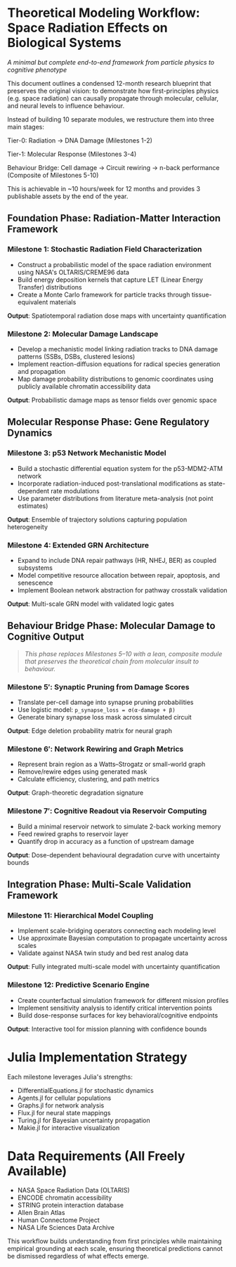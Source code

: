 # Theoretical Modeling Workflow: Space Radiation Effects on Biological Systems

*A minimal but complete end-to-end framework from particle physics to cognitive phenotype*

This document outlines a condensed 12-month research blueprint that preserves the original vision: to demonstrate how first-principles physics (e.g. space radiation) can causally propagate through molecular, cellular, and neural levels to influence behaviour.

Instead of building 10 separate modules, we restructure them into three main stages:

Tier-0: Radiation → DNA Damage (Milestones 1-2)

Tier-1: Molecular Response (Milestones 3-4)

Behaviour Bridge: Cell damage → Circuit rewiring → n-back performance (Composite of Milestones 5-10)

This is achievable in ~10 hours/week for 12 months and provides 3 publishable assets by the end of the year.

## Foundation Phase: Radiation-Matter Interaction Framework

### Milestone 1: Stochastic Radiation Field Characterization
- Construct a probabilistic model of the space radiation environment using NASA's OLTARIS/CREME96 data  
- Build energy deposition kernels that capture LET (Linear Energy Transfer) distributions  
- Create a Monte Carlo framework for particle tracks through tissue-equivalent materials  

**Output**: Spatiotemporal radiation dose maps with uncertainty quantification

### Milestone 2: Molecular Damage Landscape
- Develop a mechanistic model linking radiation tracks to DNA damage patterns (SSBs, DSBs, clustered lesions)  
- Implement reaction-diffusion equations for radical species generation and propagation  
- Map damage probability distributions to genomic coordinates using publicly available chromatin accessibility data  

**Output**: Probabilistic damage maps as tensor fields over genomic space

## Molecular Response Phase: Gene Regulatory Dynamics

### Milestone 3: p53 Network Mechanistic Model
- Build a stochastic differential equation system for the p53-MDM2-ATM network  
- Incorporate radiation-induced post-translational modifications as state-dependent rate modulations  
- Use parameter distributions from literature meta-analysis (not point estimates)  

**Output**: Ensemble of trajectory solutions capturing population heterogeneity

### Milestone 4: Extended GRN Architecture
- Expand to include DNA repair pathways (HR, NHEJ, BER) as coupled subsystems  
- Model competitive resource allocation between repair, apoptosis, and senescence  
- Implement Boolean network abstraction for pathway crosstalk validation  

**Output**: Multi-scale GRN model with validated logic gates

## Behaviour Bridge Phase: Molecular Damage to Cognitive Output

> *This phase replaces Milestones 5–10 with a lean, composite module that preserves the theoretical chain from molecular insult to behaviour.*

### Milestone 5′: Synaptic Pruning from Damage Scores
- Translate per-cell damage into synapse pruning probabilities  
- Use logistic model: `p_synapse_loss = σ(α·damage + β)`  
- Generate binary synapse loss mask across simulated circuit  

**Output**: Edge deletion probability matrix for neural graph

### Milestone 6′: Network Rewiring and Graph Metrics
- Represent brain region as a Watts–Strogatz or small-world graph  
- Remove/rewire edges using generated mask  
- Calculate efficiency, clustering, and path metrics  

**Output**: Graph-theoretic degradation signature

### Milestone 7′: Cognitive Readout via Reservoir Computing
- Build a minimal reservoir network to simulate 2-back working memory  
- Feed rewired graphs to reservoir layer  
- Quantify drop in accuracy as a function of upstream damage  

**Output**: Dose-dependent behavioural degradation curve with uncertainty bounds

## Integration Phase: Multi-Scale Validation Framework

### Milestone 11: Hierarchical Model Coupling
- Implement scale-bridging operators connecting each modeling level  
- Use approximate Bayesian computation to propagate uncertainty across scales  
- Validate against NASA twin study and bed rest analog data  

**Output**: Fully integrated multi-scale model with uncertainty quantification

### Milestone 12: Predictive Scenario Engine
- Create counterfactual simulation framework for different mission profiles  
- Implement sensitivity analysis to identify critical intervention points  
- Build dose-response surfaces for key behavioral/cognitive endpoints  

**Output**: Interactive tool for mission planning with confidence bounds

# Julia Implementation Strategy
Each milestone leverages Julia's strengths:

- DifferentialEquations.jl for stochastic dynamics  
- Agents.jl for cellular populations  
- Graphs.jl for network analysis  
- Flux.jl for neural state mappings  
- Turing.jl for Bayesian uncertainty propagation  
- Makie.jl for interactive visualization  

# Data Requirements (All Freely Available)

- NASA Space Radiation Data (OLTARIS)  
- ENCODE chromatin accessibility  
- STRING protein interaction database  
- Allen Brain Atlas  
- Human Connectome Project  
- NASA Life Sciences Data Archive  

This workflow builds understanding from first principles while maintaining empirical grounding at each scale, ensuring theoretical predictions cannot be dismissed regardless of what effects emerge.

